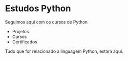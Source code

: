 # Estudos Python	
Seguimos aqui com os cursos de Python

- Projetos
- Cursos
- Certificados

Tudo que for relacionado à linguagem Python, estará aqui.
